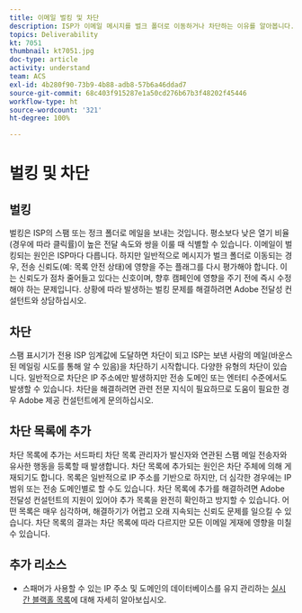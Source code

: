 ```yaml
---
title: 이메일 벌킹 및 차단
description: ISP가 이메일 메시지를 벌크 폴더로 이동하거나 차단하는 이유를 알아봅니다.
topics: Deliverability
kt: 7051
thumbnail: kt7051.jpg
doc-type: article
activity: understand
team: ACS
exl-id: 4b280f90-73b9-4b88-adb8-57b6a46ddad7
source-git-commit: 68c403f915287e1a50cd276b67b3f48202f45446
workflow-type: ht
source-wordcount: '321'
ht-degree: 100%

---
```


# 벌킹 및 차단

## 벌킹

벌킹은 ISP의 스팸 또는 정크 폴더로 메일을 보내는 것입니다. 평소보다 낮은 열기 비율(경우에 따라 클릭률)이 높은 전달 속도와 쌍을 이룰 때 식별할 수 있습니다. 이메일이 벌킹되는 원인은 ISP마다 다릅니다. 하지만 일반적으로 메시지가 벌크 폴더로 이동되는 경우, 전송 신뢰도(예: 목록 안전 상태)에 영향을 주는 플래그를 다시 평가해야 합니다. 이는 신뢰도가 점차 줄어들고 있다는 신호이며, 향후 캠페인에 영향을 주기 전에 즉시 수정해야 하는 문제입니다. 상황에 따라 발생하는 벌킹 문제를 해결하려면 Adobe 전달성 컨설턴트와 상담하십시오.

## 차단

스팸 표시기가 전용 ISP 임계값에 도달하면 차단이 되고 ISP는 보낸 사람의 메일(바운스된 메일링 시도를 통해 알 수 있음)을 차단하기 시작합니다. 다양한 유형의 차단이 있습니다. 일반적으로 차단은 IP 주소에만 발생하지만 전송 도메인 또는 엔터티 수준에서도 발생할 수 있습니다. 차단을 해결하려면 관련 전문 지식이 필요하므로 도움이 필요한 경우 Adobe 제공 컨설턴트에게 문의하십시오.

## 차단 목록에 추가

차단 목록에 추가는 서드파티 차단 목록 관리자가 발신자와 연관된 스팸 메일 전송자와 유사한 행동을 등록할 때 발생합니다. 차단 목록에 추가되는 원인은 차단 주체에 의해 게재되기도 합니다. 목록은 일반적으로 IP 주소를 기반으로 하지만, 더 심각한 경우에는 IP 범위 또는 전송 도메인별로 할 수도 있습니다. 차단 목록에 추가를 해결하려면 Adobe 전달성 컨설턴트의 지원이 있어야 추가 목록을 완전히 확인하고 방지할 수 있습니다. 어떤 목록은 매우 심각하며, 해결하기가 어렵고 오래 지속되는 신뢰도 문제를 일으킬 수 있습니다. 차단 목록의 결과는 차단 목록에 따라 다르지만 모든 이메일 게재에 영향을 미칠 수 있습니다.

## 추가 리소스

* 스패머가 사용할 수 있는 IP 주소 및 도메인의 데이터베이스를 유지 관리하는 [실시간 블랙홀 목록](/help/additional-resources/blocklist-databases.md)에 대해 자세히 알아보십시오.

